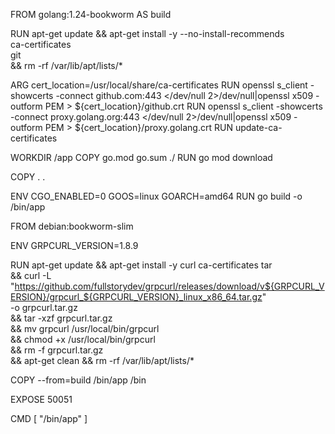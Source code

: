 FROM golang:1.24-bookworm AS build

RUN apt-get update && apt-get install -y --no-install-recommends \
 ca-certificates \
 git \
 && rm -rf /var/lib/apt/lists/\*

ARG cert_location=/usr/local/share/ca-certificates
RUN openssl s_client -showcerts -connect github.com:443 </dev/null 2>/dev/null|openssl x509 -outform PEM > ${cert_location}/github.crt
RUN openssl s_client -showcerts -connect proxy.golang.org:443 </dev/null 2>/dev/null|openssl x509 -outform PEM > ${cert_location}/proxy.golang.crt
RUN update-ca-certificates

WORKDIR /app
COPY go.mod go.sum ./
RUN go mod download

COPY . .

ENV CGO_ENABLED=0 GOOS=linux GOARCH=amd64
RUN go build -o /bin/app

FROM debian:bookworm-slim

ENV GRPCURL_VERSION=1.8.9

RUN apt-get update && apt-get install -y curl ca-certificates tar \
 && curl -L "https://github.com/fullstorydev/grpcurl/releases/download/v${GRPCURL_VERSION}/grpcurl_${GRPCURL_VERSION}_linux_x86_64.tar.gz" \
 -o grpcurl.tar.gz \
 && tar -xzf grpcurl.tar.gz \
 && mv grpcurl /usr/local/bin/grpcurl \
 && chmod +x /usr/local/bin/grpcurl \
 && rm -f grpcurl.tar.gz \
 && apt-get clean && rm -rf /var/lib/apt/lists/\*

COPY --from=build /bin/app /bin

EXPOSE 50051

CMD [ "/bin/app" ]
